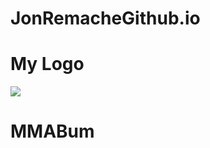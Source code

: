 <!DOCTYPE html>
<html>
<head>
  <h1>JonRemacheGithub.io</h1>
</head>
<body>
<h1>My Logo</h1>
</body>
  <div>
<img src="images/Logoo.jpg">
  </div>

<div id="div5">
  </div>
  <body>
  <h1>MMABum</h1>
  <p><a href= "http://www.mmabum.com">
